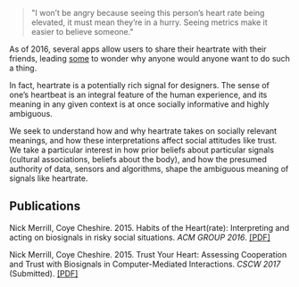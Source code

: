 > "I won’t be angry because seeing this person’s heart rate being elevated, it must mean they’re in a hurry. Seeing metrics make it easier to believe someone."


As of 2016, several apps allow users to share their heartrate with their friends, leading [some](https://medium.com/message/who-sexts-thumbprints-2138641c98c) to wonder why anyone would anyone want to do such a thing. 

In fact, heartrate is a potentially rich signal for designers. The sense of one’s heartbeat is an integral feature of the human experience, and its meaning in any given context is at once socially informative and highly ambiguous. 

We seek to understand how and why heartrate takes on socially relevant meanings, and how these interpretations affect social attitudes like trust. We take a particular interest in how prior beliefs about particular signals (cultural associations, beliefs about the body), and how the presumed authority of data, sensors and algorithms, shape the ambiguous meaning of signals like heartrate.


## Publications

Nick Merrill, Coye Cheshire. 2015. Habits of the Heart(rate): Interpreting and acting on biosignals in risky social situations. *ACM GROUP 2016*. 
[\[PDF\]](assets/group-2016.pdf)

Nick Merrill, Coye Cheshire. 2015. Trust Your Heart: Assessing Cooperation and Trust with Biosignals in Computer-Mediated Interactions. *CSCW 2017* (Submitted).
[\[PDF\]](assets/cscw-2017.pdf)
